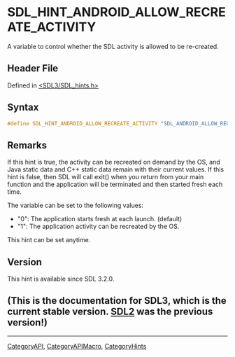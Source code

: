 # SDL_HINT_ANDROID_ALLOW_RECREATE_ACTIVITY

A variable to control whether the SDL activity is allowed to be re-created.

## Header File

Defined in [<SDL3/SDL_hints.h>](https://github.com/libsdl-org/SDL/blob/main/include/SDL3/SDL_hints.h)

## Syntax

```c
#define SDL_HINT_ANDROID_ALLOW_RECREATE_ACTIVITY "SDL_ANDROID_ALLOW_RECREATE_ACTIVITY"
```

## Remarks

If this hint is true, the activity can be recreated on demand by the OS,
and Java static data and C++ static data remain with their current values.
If this hint is false, then SDL will call exit() when you return from your
main function and the application will be terminated and then started fresh
each time.

The variable can be set to the following values:

- "0": The application starts fresh at each launch. (default)
- "1": The application activity can be recreated by the OS.

This hint can be set anytime.

## Version

This hint is available since SDL 3.2.0.

## (This is the documentation for SDL3, which is the current stable version. [SDL2](https://wiki.libsdl.org/SDL2/) was the previous version!)



----
[CategoryAPI](CategoryAPI), [CategoryAPIMacro](CategoryAPIMacro), [CategoryHints](CategoryHints)

